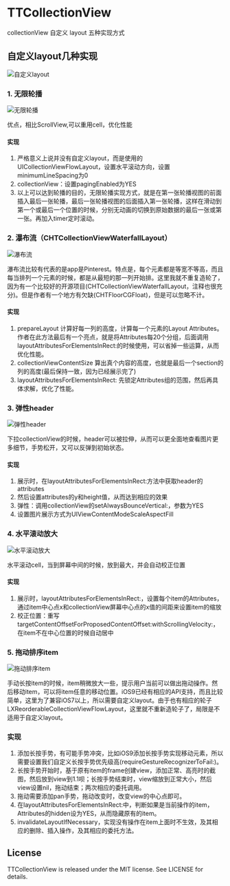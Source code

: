 # TTCollectionView
collectionView 自定义 layout 五种实现方式

## 自定义layout几种实现

![自定义layout](Resources/home.gif)

### 1. 无限轮播

![无限轮播](Resources/InfiniteCarouse.gif)

优点，相比ScrollView,可以重用cell，优化性能

#### 实现
1. 严格意义上说并没有自定义layout，而是使用的UICollectionViewFlowLayout，设置水平滚动方向，设置minimumLineSpacing为0
2. collectionView：设置pagingEnabled为YES
3. 以上可以达到轮播的目的，无限轮播实现方式，就是在第一张轮播视图的前面插入最后一张轮播，最后一张轮播视图的后面插入第一张轮播，这样在滑动到第一个或最后一个位置的时候，分别无动画的切换到原始数据的最后一张或第一张。再加入timer定时滚动。

### 2. 瀑布流（CHTCollectionViewWaterfallLayout）

![瀑布流](Resources/WaterFall.gif)

瀑布流比较有代表的是app是Pinterest。特点是，每个元素都是等宽不等高，而且每当排列一个元素的时候，都是从最短的那一列开始排。这里我就不重复造轮了，因为有一个比较好的开源项目(CHTCollectionViewWaterfallLayout，注释也很充分)。但是作者有一个地方有欠缺(CHTFloorCGFloat)，但是可以忽略不计。

#### 实现
1. prepareLayout
计算好每一列的高度，计算每一个元素的Layout Attributes。作者在此方法最后有一个亮点，就是将Attributes每20个分组，后面调用layoutAttributesForElementsInRect:的时候使用，可以省掉一些运算，从而优化性能。
2. collectionViewContentSize
算出真个内容的高度，也就是最后一个section的列的高度(最后保持一致，因为已经展示完了)
3. layoutAttributesForElementsInRect:
先锁定Attributes组的范围，然后再具体求解，优化了性能。

### 3. 弹性header

![弹性header](Resources/StretchyHeader.gif)

下拉collectionView的时候，header可以被拉伸，从而可以更全面地查看图片更多细节，手势松开，又可以反弹到初始状态。

#### 实现
1. 展示时，在layoutAttributesForElementsInRect:方法中获取header的attributes
2. 然后设置attributes的y和height值，从而达到相应的效果
3. 弹性：调用collectionView的setAlwaysBounceVertical:，参数为YES
4. 设置图片展示方式为UIViewContentModeScaleAspectFill

### 4. 水平滚动放大

![水平滚动放大](Resources/SlideZoomIn.gif)

水平滚动cell，当到屏幕中间的时候，放到最大，并会自动校正位置

#### 实现

1. 展示时，layoutAttributesForElementsInRect:，设置每个item的Attributes，通过item中心点x和collectionView屏幕中心点的x值的间距来设置item的缩放
2. 校正位置：重写targetContentOffsetForProposedContentOffset:withScrollingVelocity:，在item不在中心位置的时候自动居中

### 5. 拖动排序item

![拖动排序item](Resources/ReOrder.gif)

手动长按item的时候，item稍微放大一些，提示用户当前可以做出拖动操作。然后移动item，可以将item任意的移动位置。iOS9已经有相应的API支持，而且比较简单，这里为了兼容iOS7以上，所以需要自定义layout。由于也有相应的轮子LXReorderableCollectionViewFlowLayout，这里就不重新造轮子了，局限是不适用于自定义layout。

### 实现

1. 添加长按手势，有可能手势冲突，比如iOS9添加长按手势实现移动元素，所以需要设置我们自定义长按手势优先级高(requireGestureRecognizerToFail:)。
2. 长按手势开始时，基于原有item的frame创建view，添加正常、高亮时的截图，然后放到view到1.1呗；长按手势结束时，view缩放到正常大小，然后view设置nil，拖动结束；两次相应的委托调用。
3. 拖动需要添加pan手势，拖动改变时，改变view的中心点即可。
4. 在layoutAttributesForElementsInRect:中，判断如果是当前操作的item，Attributes的hidden设为YES，从而隐藏原有的item。
5. invalidateLayoutIfNecessary，实现没有操作在item上面时不生效，及其相应的删除、插入操作，及其相应的委托方法。

## License

TTCollectionView is released under the MIT license. See LICENSE for details.
